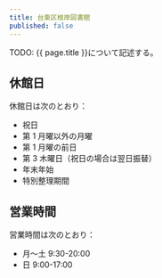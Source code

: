 ```yaml
---
title: 台東区根岸図書館
published: false
---
```


TODO: {{ page.title }}について記述する。

## 休館日

休館日は次のとおり：

* 祝日
* 第 1 月曜以外の月曜
* 第 1 月曜の前日
* 第 3 木曜日（祝日の場合は翌日振替）
* 年末年始
* 特別整理期間

## 営業時間

営業時間は次のとおり：

* 月～土 9:30-20:00
* 日 9:00-17:00
